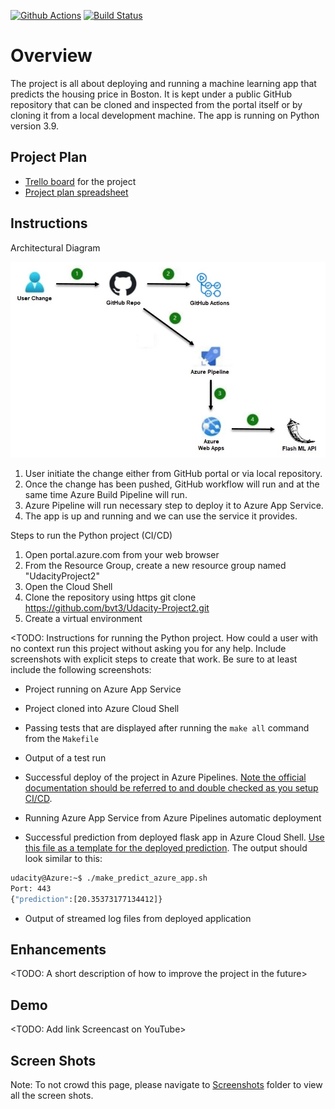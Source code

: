 [![Github Actions](https://github.com/bvt3/Udacity-Project2/actions/workflows/pythonapp.yml/badge.svg)](https://github.com/bvt3/Udacity-Project2/actions/workflows/pythonapp.yml)
[![Build Status](https://dev.azure.com/udacitytest/Flask-ML-Deploy/_apis/build/status%2Fbvt3.Udacity-Project2?branchName=main)](https://dev.azure.com/udacitytest/Flask-ML-Deploy/_build/latest?definitionId=5&branchName=main)

# Overview

The project is all about deploying and running a machine learning app that predicts the housing price in Boston.
It is kept under a public GitHub repository that can be cloned and inspected from the portal itself or by cloning it from a local development machine.
The app is running on Python version 3.9.

## Project Plan

* [Trello board](https://trello.com/b/vmQ218hf/udacity-project2) for the project
* [Project plan spreadsheet](https://docs.google.com/spreadsheets/d/1apMKKebAqOvSA9z8hcqIV6f1Bb2gQdo4qqU8FKp7uVo/edit?usp=sharing)

## Instructions

Architectural Diagram

![alt text](https://github.com/bvt3/Udacity-Project2/blob/main/Files/Architectural_Diagram.jpg?raw=true)

1. User initiate the change either from GitHub portal or via local repository.
2. Once the change has been pushed, GitHub workflow will run and at the same time Azure Build Pipeline will run.
3. Azure Pipeline will run necessary step to deploy it to Azure App Service.
4. The app is up and running and we can use the service it provides.


Steps to run the Python project (CI/CD)

1. Open portal.azure.com from your web browser
2. From the Resource Group, create a new resource group named "UdacityProject2"
3. Open the Cloud Shell
4. Clone the repository using https
    git clone https://github.com/bvt3/Udacity-Project2.git
5. Create a virtual environment
    


<TODO:  Instructions for running the Python project.  How could a user with no context run this project without asking you for any help.  Include screenshots with explicit steps to create that work. Be sure to at least include the following screenshots:

* Project running on Azure App Service

* Project cloned into Azure Cloud Shell

* Passing tests that are displayed after running the `make all` command from the `Makefile`

* Output of a test run

* Successful deploy of the project in Azure Pipelines.  [Note the official documentation should be referred to and double checked as you setup CI/CD](https://docs.microsoft.com/en-us/azure/devops/pipelines/ecosystems/python-webapp?view=azure-devops).

* Running Azure App Service from Azure Pipelines automatic deployment

* Successful prediction from deployed flask app in Azure Cloud Shell.  [Use this file as a template for the deployed prediction](https://github.com/udacity/nd082-Azure-Cloud-DevOps-Starter-Code/blob/master/C2-AgileDevelopmentwithAzure/project/starter_files/flask-sklearn/make_predict_azure_app.sh).
The output should look similar to this:

```bash
udacity@Azure:~$ ./make_predict_azure_app.sh
Port: 443
{"prediction":[20.35373177134412]}
```

* Output of streamed log files from deployed application

> 

## Enhancements

<TODO: A short description of how to improve the project in the future>

## Demo 

<TODO: Add link Screencast on YouTube>

## Screen Shots

Note: To not crowd this page, please navigate to [Screenshots](https://github.com/bvt3/flask-sklearn-benito-tio/tree/main/Screenshots) folder to view all the screen shots.

